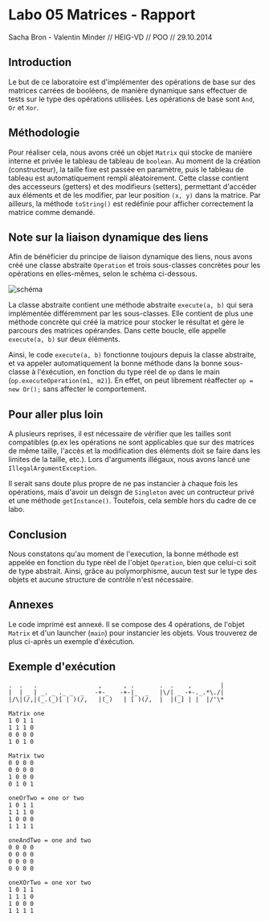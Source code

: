 Labo 05 Matrices - Rapport
==========================

Sacha Bron - Valentin Minder // HEIG-VD // POO // 29.10.2014

Introduction
-------
Le but de ce laboratoire est d'implémenter des opérations de base sur des matrices carrées de booléens, de manière dynamique sans effectuer de tests sur le type des opérations utilisées. Les opérations de base sont `And`, `Or` et `Xor`.

Méthodologie
-------
Pour réaliser cela, nous avons créé un objet `Matrix` qui stocke de manière interne et privée le tableau de tableau de `boolean`. Au moment de la création (constructeur), la taille fixe est passée en paramètre, puis le tableau de tableau est automatiquement rempli aléatoirement. Cette classe contient des accesseurs (getters) et des modifieurs (setters), permettant d'accéder aux éléments et de les modifier, par leur position `(x, y)` dans la matrice. Par ailleurs, la méthode `toString()` est redéfinie pour afficher correctement la matrice comme demandé.

Note sur la liaison dynamique des liens
-------
Afin de bénéficier du principe de liaison dynamique des liens, nous avons créé une classe abstraite `Operation` et trois sous-classes concrètes pour les opérations en elles-mêmes, selon le schéma ci-dessous. 

![schéma](http://i.imgur.com/3NOxB8y.png "Schéma d'héritage des opérations")

La classe abstraite contient une méthode abstraite `execute(a, b)` qui sera implémentée différemment par les sous-classes. Elle contient de plus une méthode concrète qui créé la matrice pour stocker le résultat et gère le parcours des matrices opérandes. Dans cette boucle, elle appelle `execute(a, b)` sur deux éléments.

Ainsi, le code `execute(a, b)` fonctionne toujours depuis la classe abstraite, et va appeler automatiquement la bonne méthode dans la bonne sous-classe à l'éxécution, en fonction du type réel de `op` dans le main (`op.executeOperation(m1, m2)`). En effet, on peut librement réaffecter `op = new Or();` sans affecter le comportement.

Pour aller plus loin
-----
A plusieurs reprises, il est nécessaire de vérifier que les tailles sont compatibles (p.ex les opérations ne sont applicables que sur des matrices de même taille, l'accès et la modification des éléments doit se faire dans les limites de la taille, etc.). Lors d'arguments illégaux, nous avons lancé une `IllegalArgumentException`.

Il serait sans doute plus propre de ne pas instancier à chaque fois les opérations, mais d'avoir un deisgn de `Singleton` avec un contructeur privé et une méthode `getInstance()`. Toutefois, cela semble hors du cadre de ce labo.

Conclusion
-----
Nous constatons qu'au moment de l'execution, la bonne méthode est appelée en fonction du type réel de l'objet `Operation`, bien que celui-ci soit de type abstrait. Ainsi, grâce au polymorphisme, aucun test sur le type des objets et aucune structure de contrôle n'est nécessaire.

Annexes
-----
Le code imprimé est annexé. Il se compose des 4 opérations, de l'objet `Matrix` et d'un launcher (`main`) pour instancier les objets. Vous trouverez de plus ci-après un exemple d'éxécution.

Exemple d'exécution
-----

```
.  .   .                 ,      , .       .  .    ,        |
|  | _ | _. _ ._ _  _   -+-_   -+-|_  _   |\/| _ -+-._.*\./|
|/\|(/,|(_.(_)[ | )(/,   |(_)   | [ )(/,  |  |(_] | |  |/'\*

Matrix one
1 0 1 1 
1 1 1 0 
0 0 0 0 
1 0 1 0 

Matrix two
0 0 0 0 
0 0 0 0 
1 0 0 0 
0 1 0 1 

oneOrTwo = one or two
1 0 1 1 
1 1 1 0 
1 0 0 0 
1 1 1 1 

oneAndTwo = one and two
0 0 0 0 
0 0 0 0 
0 0 0 0 
0 0 0 0 

oneXOrTwo = one xor two
1 0 1 1 
1 1 1 0 
1 0 0 0 
1 1 1 1 
```
